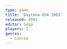 ```yaml
---
type: game
title: 'Daytona USA 2001'
released: 2001
editor: Sega
players: 2
genres:
  - Course
---
```

